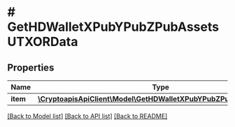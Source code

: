 # # GetHDWalletXPubYPubZPubAssetsUTXORData

## Properties

Name | Type | Description | Notes
------------ | ------------- | ------------- | -------------
**item** | [**\CryptoapisApiClient\Model\GetHDWalletXPubYPubZPubAssetsUTXORI**](GetHDWalletXPubYPubZPubAssetsUTXORI.md) |  |

[[Back to Model list]](../../README.md#models) [[Back to API list]](../../README.md#endpoints) [[Back to README]](../../README.md)

